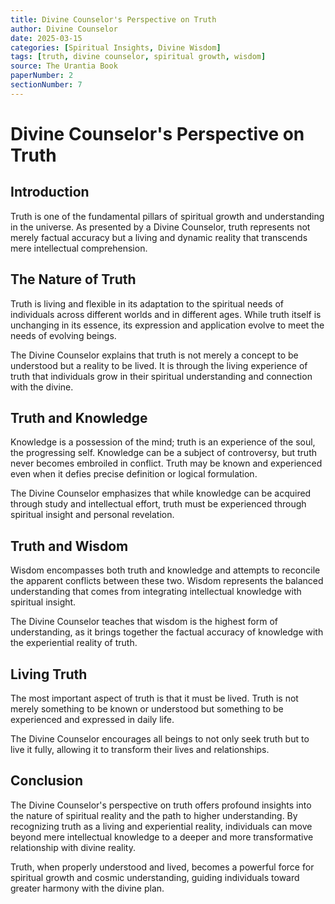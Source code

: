 ```yaml
---
title: Divine Counselor's Perspective on Truth
author: Divine Counselor
date: 2025-03-15
categories: [Spiritual Insights, Divine Wisdom]
tags: [truth, divine counselor, spiritual growth, wisdom]
source: The Urantia Book
paperNumber: 2
sectionNumber: 7
---
```


# Divine Counselor's Perspective on Truth

## Introduction

Truth is one of the fundamental pillars of spiritual growth and understanding in the universe. As presented by a Divine Counselor, truth represents not merely factual accuracy but a living and dynamic reality that transcends mere intellectual comprehension.

## The Nature of Truth

Truth is living and flexible in its adaptation to the spiritual needs of individuals across different worlds and in different ages. While truth itself is unchanging in its essence, its expression and application evolve to meet the needs of evolving beings.

The Divine Counselor explains that truth is not merely a concept to be understood but a reality to be lived. It is through the living experience of truth that individuals grow in their spiritual understanding and connection with the divine.

## Truth and Knowledge

Knowledge is a possession of the mind; truth is an experience of the soul, the progressing self. Knowledge can be a subject of controversy, but truth never becomes embroiled in conflict. Truth may be known and experienced even when it defies precise definition or logical formulation.

The Divine Counselor emphasizes that while knowledge can be acquired through study and intellectual effort, truth must be experienced through spiritual insight and personal revelation.

## Truth and Wisdom

Wisdom encompasses both truth and knowledge and attempts to reconcile the apparent conflicts between these two. Wisdom represents the balanced understanding that comes from integrating intellectual knowledge with spiritual insight.

The Divine Counselor teaches that wisdom is the highest form of understanding, as it brings together the factual accuracy of knowledge with the experiential reality of truth.

## Living Truth

The most important aspect of truth is that it must be lived. Truth is not merely something to be known or understood but something to be experienced and expressed in daily life.

The Divine Counselor encourages all beings to not only seek truth but to live it fully, allowing it to transform their lives and relationships.

## Conclusion

The Divine Counselor's perspective on truth offers profound insights into the nature of spiritual reality and the path to higher understanding. By recognizing truth as a living and experiential reality, individuals can move beyond mere intellectual knowledge to a deeper and more transformative relationship with divine reality.

Truth, when properly understood and lived, becomes a powerful force for spiritual growth and cosmic understanding, guiding individuals toward greater harmony with the divine plan.
